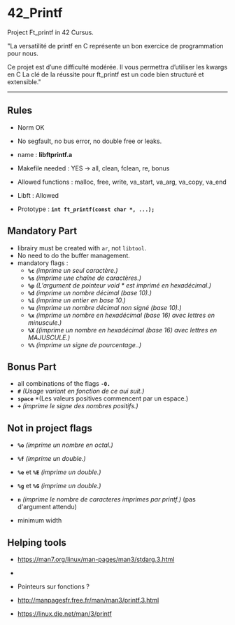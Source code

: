 
# 42_Printf

Project Ft_printf in 42 Cursus.

  

"La versatilité de printf en C représente un bon exercice de programmation pour nous.

Ce projet est d’une difficulté modérée. Il vous permettra d’utiliser les kwargs en C La clé de la réussite pour ft_printf est un code bien structuré et extensible."

  --------------------------------

## Rules

  

- Norm OK

- No segfault, no bus error, no double free or leaks.

- name : **libftprintf.a**

- Makefile needed : YES -> all, clean, fclean, re, bonus

- Allowed functions : malloc, free, write, va_start, va_arg, va_copy, va_end

- Libft : Allowed

- Prototype :   **`int ft_printf(const char *, ...);`**

## Mandatory Part

- librairy must be created with `ar`, not `libtool`.
- No need to do the buffer management.
- mandatory flags : 
	- **`%c`**	*(imprime un seul caractère.)*
	- **`%s`**	*(imprime une chaîne de caractères.)*
	- **`%p`**	*(L’argument de pointeur void \* est imprimé en hexadécimal.)*
	- **`%d`**	*(imprime un nombre décimal (base 10).)*
	- **`%i`**		*(imprime un entier en base 10.)*
	- **`%u`**	*(imprime un nombre décimal non signé (base 10).)*
	- **`%x`**	*(imprime un nombre en hexadécimal (base 16) avec lettres en minuscule.)*
	- **`%X`**	*((imprime un nombre en hexadécimal (base 16) avec lettres en MAJUSCULE.)*
	- **`%%`**	*(imprime un signe de pourcentage..)*


## Bonus Part

- all combinations of the flags **`-0.`**
- **`#`**	*(Usage variant en fonction de ce aui suit.)*
- **`space`**	*(Les valeurs positives commencent par un espace.)
- **`+`** 	*(imprime le signe des nombres positifs.)*

## Not in project flags

- **`%o`**	*(imprime un nombre en octal.)*
- **`%f`**	*(imprime un double.)*
- **`%e`** et **`%E`**	*(imprime un double.)*
- **`%g`** et **`%G`**	*(imprime un double.)*
- **`n`**	*(imprime le nombre de caracteres imprimes par printf.)* (pas d'argument attendu)

- minimum width

## Helping tools
	
- https://man7.org/linux/man-pages/man3/stdarg.3.html
- 

- Pointeurs sur fonctions ?

- http://manpagesfr.free.fr/man/man3/printf.3.html
- https://linux.die.net/man/3/printf